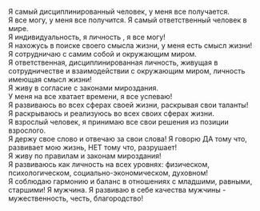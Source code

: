 Я самый дисциплинированный  человек, у меня все получается.  
Я все могу, у меня все получится. Я самый ответственный человек в мире.   
Я индивидуальность, я личность , я все могу!   
Я нахожусь в поиске своего смысла жизни, у меня есть смысл жизни!   
Я сотрудничаю с самим собой и окружающим миром.   
Я ответственная, дисциплинированная личность, живущая в сотрудничестве и взаимодействии с окружающим миром, личность имеющая смысл жизни!   
Я живу в согласие с законами мироздания.   
У меня на все хватает времени, я все успеваю!   
Я развиваюсь во всех сферах своей жизни, раскрывая свои таланты!   
Я раскрываюсь и реализуюсь во всех своих сферах жизни.   
Я взрослый человек, я принимаю все свои решения из позиции взрослого.   
Я держу свое слово и отвечаю за свои слова! Я говорю ДА тому что, развивает мою жизнь, НЕТ тому что, разрушает!   
Я живу по правилам и законам мироздания!   
Я развиваюсь как личность на всех уровнях: физическом, психологическом, социально-экономическом, духовном!   
Я соблюдаю гармонию и баланс в отношениях с младшими, равными, старшими!
Я мужчина. Я развиваю в себе качества мужчины - мужественность, честь, благородство!   
